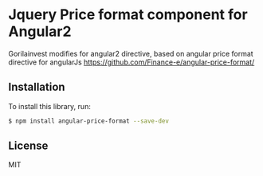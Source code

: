 # Jquery Price format component for Angular2

Gorilainvest modifies for angular2 directive, based on angular price format directive for angularJs
https://github.com/Finance-e/angular-price-format/

## Installation

To install this library, run:

```bash
$ npm install angular-price-format --save-dev
```

## License

MIT
